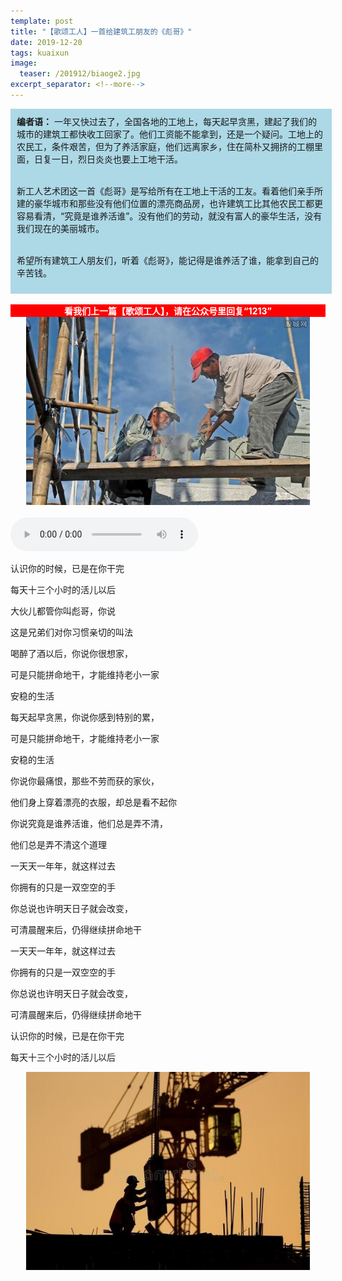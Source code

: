 ```yaml
---
template: post
title: "【歌颂工人】一首给建筑工朋友的《彪哥》"
date: 2019-12-20
tags: kuaixun
image:
  teaser: /201912/biaoge2.jpg
excerpt_separator: <!--more-->
---
```


<div style="width:98%;padding:10px;background-color:lightblue;margin:0;">
<strong>编者语：</strong> 一年又快过去了，全国各地的工地上，每天起早贪黑，建起了我们的城市的建筑工都快收工回家了。他们工资能不能拿到，还是一个疑问。工地上的农民工，条件艰苦，但为了养活家庭，他们远离家乡，住在简朴又拥挤的工棚里面，日复一日，烈日炎炎也要上工地干活。<br><br>

新工人艺术团这一首《彪哥》是写给所有在工地上干活的工友。看着他们亲手所建的豪华城市和那些没有他们位置的漂亮商品房，也许建筑工比其他农民工都更容易看清，“究竟是谁养活谁”。没有他们的劳动，就没有富人的豪华生活，没有我们现在的美丽城市。<br><br>

希望所有建筑工人朋友们，听着《彪哥》，能记得是谁养活了谁，能拿到自己的辛苦钱。
</div><br>

<div style="text-align:center;background-color:red;color:white"><strong>看我们上一篇【歌颂工人】，请在公众号里回复“1213”</strong></div>

<div style="text-align:center"><img src="/images/201912/biaoge1.jpg" width="90%"></div><br>

<audio controls>
  <source src="/audio/biaoge.mp3" type="audio/mpeg">
  可惜啦！你的浏览器不支持MP3播放。但不要沮丧，网上自己搜搜歌名也可以听！
</audio>

认识你的时候，已是在你干完

每天十三个小时的活儿以后



大伙儿都管你叫彪哥，你说

这是兄弟们对你习惯亲切的叫法

 

喝醉了酒以后，你说你很想家，

可是只能拼命地干，才能维持老小一家

安稳的生活

 

每天起早贪黑，你说你感到特别的累，

可是只能拼命地干，才能维持老小一家

安稳的生活

 

你说你最痛恨，那些不劳而获的家伙，

他们身上穿着漂亮的衣服，却总是看不起你

你说究竟是谁养活谁，他们总是弄不清，

他们总是弄不清这个道理

 

一天天一年年，就这样过去

你拥有的只是一双空空的手

你总说也许明天日子就会改变，

可清晨醒来后，仍得继续拼命地干



一天天一年年，就这样过去

你拥有的只是一双空空的手

你总说也许明天日子就会改变，

可清晨醒来后，仍得继续拼命地干

 

认识你的时候，已是在你干完

每天十三个小时的活儿以后

<div style="text-align:center"><img src="/images/201912/biaoge2.jpg" width="90%"></div>
